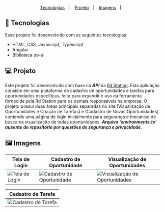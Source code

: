 <p align="center">
  <a href="#Tecnologias">Tecnologias</a>&nbsp;&nbsp;&nbsp;|&nbsp;&nbsp;&nbsp;
   <a href="#Projeto">Projeto</a>&nbsp;&nbsp;&nbsp;|&nbsp;&nbsp;&nbsp;
  <a href="#Imagens">Imagens</a>&nbsp;&nbsp;&nbsp;|&nbsp;&nbsp;&nbsp;
</p>

<a id="Tecnologias"></a>
## 🚀 Tecnologias 

Esse projeto foi desenvolvido com as seguintes tecnologias:

- HTML, CSS, Javascript, Typescript
- Angular
- Biblioteca po-ui

<a id="Projeto"></a>
## 💻 Projeto
  Este projeto foi desenvolvido com base na *__API__* da [Rd Station](https://developers.rdstation.com/reference/rdcrm-introducao-e-requisitos). Esta aplicação consiste em uma plataforma de cadastro de oportunidades e tarefas para oportunidades específicas, feita para expandir o uso da ferramenta fornecida pela Rd Station para os demais responsáveis na empresa. O projeto possui duas áreas principais separadas no site (Visualização de Oportunidades e Criação de Tarefas) e (Cadastro de Novas Oportunidades), contendo uma página de login inicialmente para segurança e mecaniso de busca na visualização de todas oportunidades.
  *__Arquivo 'environments.ts' ausente do repositório por questões de segurança e privacidade.__*

<a id="Imagens"></a>
## 🖼️ Imagens

| Tela de Login | Cadastro de Oportunidade | Visualização de Oportunidades | 
|---|---|---|
| ![Tela de Login](https://tinypic.host/images/2023/04/24/login.jpeg) | ![Cadastro de Oportunidade](https://tinypic.host/images/2023/04/24/cadastro-oportunidade.jpeg) | ![Visualização de Oportunidades](https://tinypic.host/images/2023/04/24/oportunidades.jpeg) | 

| Cadastro de Tarefa | 
|---|
| ![Cadastro de Tarefa](https://tinypic.host/images/2023/04/24/WhatsApp-Image-2023-04-24-at-18.43.59.jpeg) |




